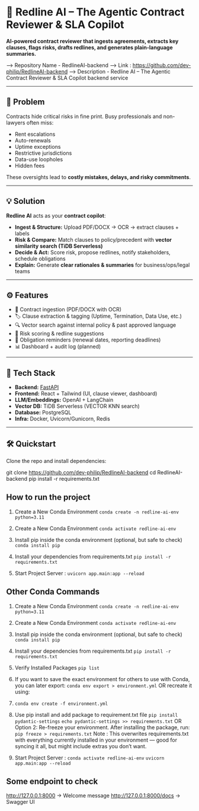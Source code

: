 # 🧠 Redline AI – The Agentic Contract Reviewer & SLA Copilot

**AI-powered contract reviewer that ingests agreements, extracts key clauses, flags risks, drafts redlines, and generates plain-language summaries.**

--> Repository Name - RedlineAI-backend
--> Link : https://github.com/dev-philip/RedlineAI-backend
--> Description - Redline AI – The Agentic Contract Reviewer & SLA Copilot backend service

---

## 🎯 Problem

Contracts hide critical risks in fine print. Busy professionals and non-lawyers often miss:

- Rent escalations
- Auto-renewals
- Uptime exceptions
- Restrictive jurisdictions
- Data-use loopholes
- Hidden fees

These oversights lead to **costly mistakes, delays, and risky commitments**.

---

## 💡 Solution

**Redline AI** acts as your **contract copilot**:

- **Ingest & Structure:** Upload PDF/DOCX → OCR → extract clauses + labels
- **Risk & Compare:** Match clauses to policy/precedent with **vector similarity search (TiDB Serverless)**
- **Decide & Act:** Score risk, propose redlines, notify stakeholders, schedule obligations
- **Explain:** Generate **clear rationales & summaries** for business/ops/legal teams

---

## ⚙️ Features

- 📂 Contract ingestion (PDF/DOCX with OCR)
- 🏷️ Clause extraction & tagging (Uptime, Termination, Data Use, etc.)
- 🔍 Vector search against internal policy & past approved language
- 🚨 Risk scoring & redline suggestions
- 📅 Obligation reminders (renewal dates, reporting deadlines)
- 📊 Dashboard + audit log (planned)

---

## 🚀 Tech Stack

- **Backend:** [FastAPI](https://fastapi.tiangolo.com/)
- **Frontend:** React + Tailwind (UI, clause viewer, dashboard)
- **LLM/Embeddings:** OpenAI + LangChain
- **Vector DB:** TiDB Serverless (VECTOR KNN search)
- **Database:** PostgreSQL
- **Infra:** Docker, Uvicorn/Gunicorn, Redis

---

## 🛠️ Quickstart

Clone the repo and install dependencies:

git clone https://github.com/dev-philip/RedlineAI-backend
cd RedlineAI-backend
pip install -r requirements.txt

## How to run the project

1. Create a New Conda Environment
   `conda create -n redline-ai-env python=3.11`
2. Create a New Conda Environment
   `conda activate redline-ai-env`

3. Install pip inside the conda environment (optional, but safe to check)
   `conda install pip`

4. Install your dependencies from requirements.txt
   `pip install -r requirements.txt`

5. Start Project Server :
   `uvicorn app.main:app --reload`

## Other Conda Commands

1. Create a New Conda Environment
   `conda create -n redline-ai-env python=3.11`
2. Create a New Conda Environment
   `conda activate redline-ai-env`

3. Install pip inside the conda environment (optional, but safe to check)
   `conda install pip`

4. Install your dependencies from requirements.txt
   `pip install -r requirements.txt`

5. Verify Installed Packages
   `pip list`

6. If you want to save the exact environment for others to use with Conda, you can later export:
   `conda env export > environment.yml`
   OR recreate it using:
7. `conda env create -f environment.yml`

8. Use pip install and add package to requirement.txt file
   `pip install pydantic-settings`
   `echo pydantic-settings >> requirements.txt`
   OR Option 2: Re-freeze your environment. After installing the package, run:
   `pip freeze > requirements.txt`
   Note : This overwrites requirements.txt with everything currently installed in your environment — good for syncing it all, but might include extras you don’t want.

9. Start Project Server :
   `conda activate redline-ai-env`
   `uvicorn app.main:app --reload`

## Some endpoint to check

http://127.0.0.1:8000 → Welcome message
http://127.0.0.1:8000/docs → Swagger UI

```

```
